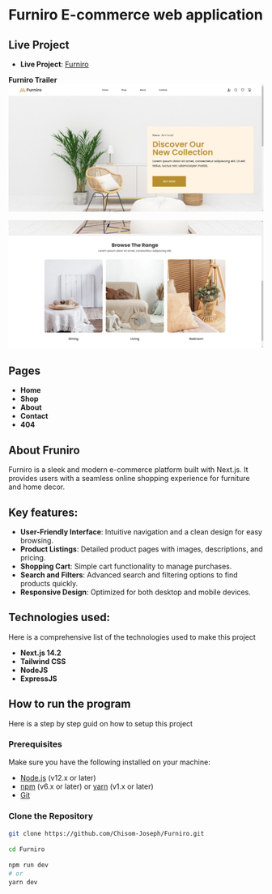 # Furniro E-commerce web application

## Live Project

- **Live Project**: [Furniro](http://chisomnjoku.com.ng/)

**Furniro Trailer**
![Preview Image 1](https://github.com/Chisom-Joseph/Furniro/blob/main/public/preview/1.png?raw=true)

![Preview Image 2](https://github.com/Chisom-Joseph/Furniro/blob/main/public/preview/2.png?raw=true)

## Pages

- **Home**
- **Shop**
- **About**
- **Contact**
- **404**

## About Fruniro

Furniro is a sleek and modern e-commerce platform built with Next.js. It provides users with a seamless online shopping experience for furniture and home decor.

## Key features:

- **User-Friendly Interface**: Intuitive navigation and a clean design for easy browsing.
- **Product Listings**: Detailed product pages with images, descriptions, and pricing.
- **Shopping Cart**: Simple cart functionality to manage purchases.
- **Search and Filters**: Advanced search and filtering options to find products quickly.
- **Responsive Design**: Optimized for both desktop and mobile devices.

## Technologies used:

Here is a comprehensive list of the technologies used to make this project

- **Next.js 14.2**
- **Tailwind CSS**
- **NodeJS**
- **ExpressJS**

## How to run the program

Here is a step by step guid on how to setup this project

### Prerequisites

Make sure you have the following installed on your machine:

- [Node.js](https://nodejs.org/) (v12.x or later)
- [npm](https://www.npmjs.com/) (v6.x or later) or [yarn](https://yarnpkg.com/) (v1.x or later)
- [Git](https://git-scm.com/)

### Clone the Repository

```bash
git clone https://github.com/Chisom-Joseph/Furniro.git
```

```bash
cd Furniro
```

```bash
npm run dev
# or
yarn dev
```
